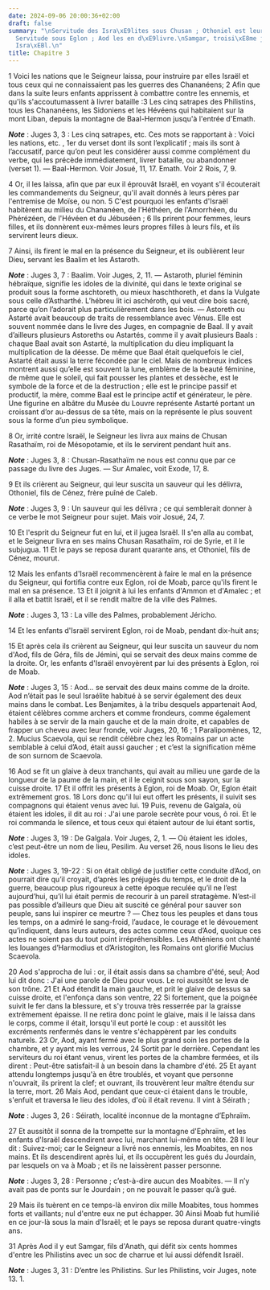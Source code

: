```yaml
---
date: 2024-09-06 20:00:36+02:00
draft: false
summary: "\nServitude des Isra\xE9lites sous Chusan ; Othoniel est leur lib\xE9rateur.\n\
  Servitude sous Eglon ; Aod les en d\xE9livre.\nSamgar, troisi\xE8me juge d\u2019\
  Isra\xEBl.\n"
title: Chapitre 3
---
```





1 Voici les nations que le Seigneur laissa, pour instruire par elles Israël et tous ceux qui ne connaissaient pas les guerres des Chananéens; 2 Afin que dans la suite leurs enfants apprissent à combattre contre les ennemis, et qu'ils s'accoutumassent à livrer bataille :3 Les cinq satrapes des Philistins, tous les Chananéens, les Sidoniens et les Hévéens qui habitaient sur la mont Liban, depuis la montagne de Baal-Hermon jusqu'à l'entrée d'Emath.

***Note*** :  Juges 3, 3 : Les cinq satrapes, etc. Ces mots se rapportant à : Voici les nations, etc. , 1er du verset dont ils sont l’explicatif ; mais ils sont à l’accusatif, parce qu’on peut les considérer aussi comme complément du verbe, qui les précède immédiatement, livrer bataille, ou abandonner (verset 1). ― Baal-Hermon. Voir Josué, 11, 17. Emath. Voir 2 Rois, 7, 9.

4 Or, il les laissa, afin que par eux il éprouvât Israël, en voyant s'il écouterait les commandements du Seigneur, qu'il avait donnés à leurs pères par l'entremise de Moïse, ou non. 5 C'est pourquoi les enfants d'Israël habitèrent au milieu du Chananéen, de l'Héthéen, de l'Amorrhéen, du Phérézéen, de l'Hévéen et du Jébuséen ; 6 Ils prirent pour femmes, leurs filles, et ils donnèrent eux-mêmes leurs propres filles à leurs fils, et ils servirent leurs dieux.


7 Ainsi, ils firent le mal en la présence du Seigneur, et ils oublièrent leur Dieu, servant les Baalim et les Astaroth.

***Note*** :  Juges 3, 7 : Baalim. Voir Juges, 2, 11. ― Astaroth, pluriel féminin hébraïque, signifie les idoles de la divinité, qui dans le texte original se produit sous la forme aschtoreth, ou mieux haschthoreth, et dans la Vulgate sous celle d’Astharthé. L’hébreu lit ici aschéroth, qui veut dire bois sacré, parce qu’on l’adorait plus particulièrement dans les bois. ― Astoreth ou Astarté avait beaucoup de traits de ressemblance avec Vénus. Elle est souvent nommée dans le livre des Juges, en compagnie de Baal. Il y avait d’ailleurs plusieurs Astoreths ou Astartés, comme il y avait plusieurs Baals : chaque Baal avait son Astarté, la multiplication du dieu impliquant la multiplication de la déesse. De même que Baal était quelquefois le ciel, Astarté était aussi la terre fécondée par le ciel. Mais de nombreux indices montrent aussi qu’elle est souvent la lune, emblème de la beauté féminine, de même que le soleil, qui fait pousser les plantes et dessèche, est le symbole de la force et de la destruction ; elle est le
principe passif et productif, la mère, comme Baal est le principe actif et générateur, le père. Une figurine en albâtre du Musée du Louvre représente Astarté portant un croissant d’or au-dessus de sa tête, mais on la représente le plus souvent sous la forme d’un pieu symbolique.

8 Or, irrité contre Israël, le Seigneur les livra aux mains de Chusan Rasathaïm, roi de Mésopotamie, et ils le servirent pendant huit ans.

***Note*** :  Juges 3, 8 : Chusan-Rasathaïm ne nous est connu que par ce passage du livre des Juges. ― Sur Amalec, voit Exode, 17, 8.


9 Et ils crièrent au Seigneur, qui leur suscita un sauveur qui les délivra, Othoniel, fils de Cénez, frère puîné de Caleb.

***Note*** :  Juges 3, 9 : Un sauveur qui les délivra ; ce qui semblerait donner à ce verbe le mot Seigneur pour sujet. Mais voir Josué, 24, 7.

10 Et l'esprit du Seigneur fut en lui, et il jugea Israël. Il s'en alla au combat, et le Seigneur livra en ses mains Chusan Rasathaïm, roi de Syrie, et il le subjugua. 11 Et le pays se reposa durant quarante ans, et Othoniel, fils de Cénez, mourut.


12 Mais les enfants d'Israël recommencèrent à faire le mal en la présence du Seigneur, qui fortifia contre eux Eglon, roi de Moab, parce qu'ils firent le mal en sa présence. 13 Et il joignit à lui les enfants d'Ammon et d'Amalec ; et il alla et battit Israël, et il se rendit maître de la ville des Palmes.

***Note*** :  Juges 3, 13 : La ville des Palmes, probablement Jéricho.

14 Et les enfants d'Israël servirent Eglon, roi de Moab, pendant dix-huit ans;


15 Et après cela ils crièrent au Seigneur, qui leur suscita un sauveur du nom d'Aod, fils de Géra, fils de Jémini, qui se servait des deux mains comme de la droite. Or, les enfants d'Israël envoyèrent par lui des présents à Eglon, roi de Moab.

***Note*** :  Juges 3, 15 : Aod… se servait des deux mains comme de la droite. Aod n’était pas le seul Israélite habitué à se servir également des deux mains dans le combat. Les Benjamites, à la tribu desquels appartenait Aod, étaient célèbres comme archers et comme frondeurs, comme également habiles à se servir de la main gauche et de la main droite, et capables de frapper un cheveu avec leur fronde, voir Juges, 20, 16 ; 1 Paralipomènes, 12, 2. Mucius Scaevola, qui se rendit célèbre chez les Romains par un acte semblable à celui d’Aod, était aussi gaucher ; et c’est la signification même de son surnom de Scaevola.

16 Aod se fit un glaive à deux tranchants, qui avait au milieu une garde de la longueur de la paume de la main, et il le ceignit sous son sayon, sur la cuisse droite. 17 Et il offrit les présents à Eglon, roi de Moab. Or, Eglon était extrêmement gros. 18 Lors donc qu'il lui eut offert les présents, il suivit ses compagnons qui étaient venus avec lui. 19 Puis, revenu de Galgala, où étaient les idoles, il dit au roi : J'ai une parole secrète pour vous, ô roi. Et le roi commanda le silence, et tous ceux qui étaient autour de lui étant sortis,

***Note*** :  Juges 3, 19 : De Galgala. Voir Juges, 2, 1. ― Où étaient les idoles, c’est peut-être un nom de lieu, Pesilim. Au verset 26, nous lisons le lieu des idoles.

***Note*** :  Juges 3, 19-22 : Si on était obligé de justifier cette conduite d’Aod, on pourrait dire qu’il croyait, d’après les préjugés du temps, et le droit de la guerre, beaucoup plus rigoureux à cette époque reculée qu’il ne l’est aujourd’hui, qu’il lui était permis de recourir à un pareil stratagème. N’est-il pas possible d’ailleurs que Dieu ait suscité ce général pour sauver son peuple, sans lui inspirer ce meurtre ? ― Chez tous les peuples et dans tous les temps, on a admiré le sang-froid, l’audace, le courage et le dévouement qu’indiquent, dans leurs auteurs, des actes comme ceux d’Aod, quoique ces actes ne soient pas du tout point irrépréhensibles. Les Athéniens ont chanté les louanges d’Harmodius et d’Aristogiton, les Romains ont glorifié Mucius Scaevola.

20 Aod s'approcha de lui : or, il était assis dans sa chambre d'été, seul; Aod lui dit donc : J'ai une parole de Dieu pour vous. Le roi aussitôt se leva de son trône. 21 Et Aod étendit la main gauche, et prit le glaive de dessus sa cuisse droite, et l'enfonça dans son ventre, 22 Si fortement, que la poignée suivit le fer dans la blessure, et s'y trouva très resserrée par la graisse extrêmement épaisse. Il ne retira donc point le glaive, mais il le laissa dans le corps, comme il était, lorsqu'il eut porté le coup : et aussitôt les excréments renfermés dans le ventre s'échappèrent par les conduits naturels. 23 Or, Aod, ayant fermé avec le plus grand soin les portes de la chambre, et y ayant mis les verrous, 24 Sortit par le derrière. Cependant les serviteurs du roi étant venus, virent les portes de la chambre fermées, et ils dirent : Peut-être satisfait-il à un besoin dans la chambre d'été. 25 Et ayant attendu longtemps jusqu'à en être troublés, et voyant que personne n'ouvrait, ils prirent la clef; et ouvrant, ils
trouvèrent leur maître étendu sur la terre, mort. 26 Mais Aod, pendant que ceux-ci étaient dans le trouble, s'enfuit et traversa le lieu des idoles, d'où il était revenu. Il vint à Séirath ;

***Note*** :  Juges 3, 26 : Séirath, localité inconnue de la montagne d’Ephraïm.

27 Et aussitôt il sonna de la trompette sur la montagne d'Ephraïm, et les enfants d'Israël descendirent avec lui, marchant lui-même en tête. 28 Il leur dit : Suivez-moi; car le Seigneur a livré nos ennemis, les Moabites, en nos mains. Et ils descendirent après lui, et ils occupèrent les gués du Jourdain, par lesquels on va à Moab ; et ils ne laissèrent passer personne.

***Note*** :  Juges 3, 28 : Personne ; c’est-à-dire aucun des Moabites. ― Il n’y avait pas de ponts sur le Jourdain ; on ne pouvait le passer qu’à gué.

29 Mais ils tuèrent en ce temps-là environ dix mille Moabites, tous hommes forts et vaillants; nul d'entre eux ne put échapper. 30 Ainsi Moab fut humilié en ce jour-là sous la main d'Israël; et le pays se reposa durant quatre-vingts ans.


31 Après Aod il y eut Samgar, fils d'Anath, qui défit six cents hommes d'entre les Philistins avec un soc de charrue et lui aussi défendit Israël.

***Note*** :  Juges 3, 31 : D’entre les Philistins. Sur les Philistins, voir Juges, note 13. 1.

